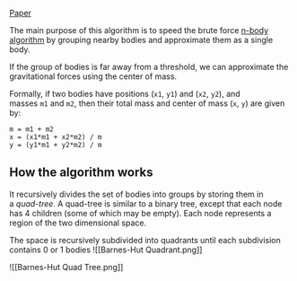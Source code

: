 [Paper](http://arborjs.org/docs/barnes-hut)

The main purpose of this algorithm is to speed the brute force [n-body algorithm](https://en.wikipedia.org/wiki/N-body_simulation) by grouping nearby bodies and approximate them as a single body.

If the group of bodies is far away from a threshold, we can approximate the gravitational forces using the center of mass.

Formally, if two bodies have positions (`x1`, `y1`) and (`x2`, `y2`), and masses `m1` and `m2`, then their total mass and center of mass (`x`, `y`) are given by:

```
m = m1 + m2  
x = (x1*m1 + x2*m2) / m  
y = (y1*m1 + y2*m2) / m
```

## How the algorithm works
It recursively divides the set of bodies into groups by storing them in a _quad-tree_. A quad-tree is similar to a binary tree, except that each node has 4 children (some of which may be empty). Each node represents a region of the two dimensional space.

The space is recursively subdivided into quadrants until each subdivision contains 0 or 1 bodies
![[Barnes-Hut Quadrant.png]]

![[Barnes-Hut Quad Tree.png]]

